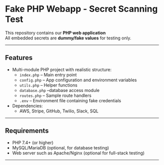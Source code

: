 # Fake PHP Webapp - Secret Scanning Test

This repository contains our **PHP web application**  
All embedded secrets are **dummy/fake values** for testing only.

---

## Features

- Multi-module PHP project with realistic structure:
  - `index.php` – Main entry point
  - `config.php` – App configuration and environment variables
  - `utils.php` – Helper functions
  - `database.php` –database access module
  - `routes.php` – Sample route handlers
  - `.env` – Environment file containing fake credentials
- Dependencies:
  - AWS, Stripe, GitHub, Twilio, Slack, SQL 

---

## Requirements

- PHP 7.4+ (or higher)
- MySQL/MariaDB (optional, for database testing)
- Web server such as Apache/Nginx (optional for full-stack testing)

---
